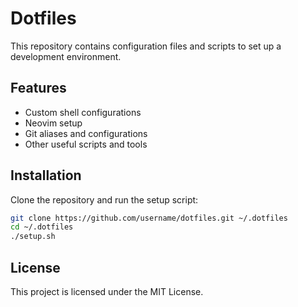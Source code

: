 # Dotfiles

This repository contains configuration files and scripts to set up a development environment.

## Features

- Custom shell configurations
- Neovim setup
- Git aliases and configurations
- Other useful scripts and tools

## Installation

Clone the repository and run the setup script:

```bash
git clone https://github.com/username/dotfiles.git ~/.dotfiles
cd ~/.dotfiles
./setup.sh
```

## License

This project is licensed under the MIT License.